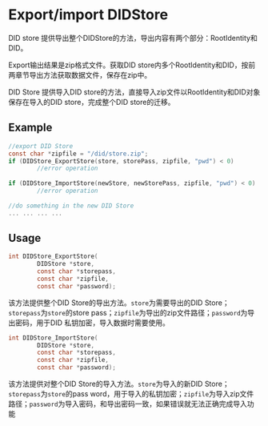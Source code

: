 # Export/import DIDStore

DID store 提供导出整个DIDStore的方法，导出内容有两个部分：RootIdentity和DID。

Export输出结果是zip格式文件。获取DID store内多个RootIdentity和DID，按前两章节导出方法获取数据文件，保存在zip中。

DID Store 提供导入DID store的方法，直接导入zip文件以RootIdentity和DID对象保存在导入的DID store，完成整个DID store的迁移。

## Example

```c
//export DID Store
const char *zipfile = "/did/store.zip";
if (DIDStore_ExportStore(store, storePass, zipfile, "pwd") < 0)
		//error operation
  
if (DIDStore_ImportStore(newStore, newStorePass, zipfile, "pwd") < 0)
		//error operation
  
//do something in the new DID Store
... ... ... ...
```

## Usage

```c
int DIDStore_ExportStore(
        DIDStore *store,
        const char *storepass,
        const char *zipfile,
        const char *password);
```

该方法提供整个DID Store的导出方法。`store`为需要导出的DID Store；`storepass`为`store`的store pass；`zipfile`为导出的zip文件路径；`password`为导出密码，用于DID 私钥加密，导入数据时需要使用。

```c
int DIDStore_ImportStore(
        DIDStore *store,
        const char *storepass,
        const char *zipfile,
        const char *password);
```

该方法提供对整个DID Store的导入方法。`store`为导入的新DID Store；`storepass`为`store`的pass word，用于导入的私钥加密；`zipfile`为导入zip文件路径；`password`为导入密码，和导出密码一致，如果错误就无法正确完成导入功能
